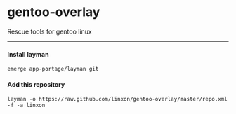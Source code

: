 gentoo-overlay
==============

Rescue tools for gentoo linux

-----------------

#### Install layman ####
```
emerge app-portage/layman git
```

#### Add this repository ####

```
layman -o https://raw.github.com/linxon/gentoo-overlay/master/repo.xml -f -a linxon
```
